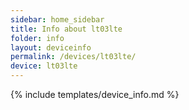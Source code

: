 ```yaml
---
sidebar: home_sidebar
title: Info about lt03lte
folder: info
layout: deviceinfo
permalink: /devices/lt03lte/
device: lt03lte
---
```

{% include templates/device_info.md %}
